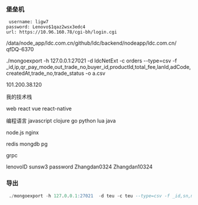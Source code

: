 ### 堡垒机
     username: ligw7
    password: Lenovo$1qaz2wsx3edc4
    url: https://10.96.160.78/cgi-bh/login.cgi

/data/node_app/ldc.com.cn/github/ldc/backend/nodeapp/ldc.com.cn/
qfDQ-6370


./mongoexport -h 127.0.0.1:27021  -d ldcNetExt -c orders --type=csv -f _id,ip,qr_pay_mode,out_trade_no,buyer_id,productId,total_fee,lanId,adCode,createdAt,trade_no,trade_status  -o a.csv

101.200.38.120

我的技术栈

web  react vue   react-native

编程语言   javascript clojure  go  python lua  java 

node.js nginx  

redis mongdb pg

grpc 

lenovoID sunsw3  password  Zhangdan0324
Zhangdan10324

### 导出
```sql
 ./mongoexport -h 127.0.0.1:27021  -d teu -c teu --type=csv -f _id,sn,mt,day,os,channel,versionTo -q '{"day":"2017-07-12"}' -o 20170712.1704.csv
```
